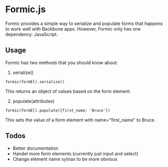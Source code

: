 # Formic.js

Formic provides a simple way to serialize and populate forms that happens
to work well with Backbone apps. However, Formic only has one dependency:
JavaScript.

## Usage

Formic has two methods that you should know about:

1. serialize()

  ```
  formic(formEl).serialize()
  ```

  This returns an object of values based on the form element.

2. populate(attributes)

  ```
  formic(formEl).populate({first_name: 'Bruce'})
  ```

  This sets the value of a form element with name="first_name" to Bruce.


## Todos

* Better documentation
* Handel more form elements (currently just input and select)
* Change element name sytnax to be more obvious
